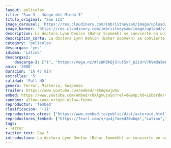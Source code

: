 ```yaml
---
layout: peliculas
title: "Saw 3 - Juego del Miedo 3"
titulo_original: "Saw III"
image_carousel: 'https://res.cloudinary.com/imbriitneysam/image/upload/v1544141719/saw3-poster-min.jpg'
image_banner: 'https://res.cloudinary.com/imbriitneysam/image/upload/v1544141719/saw3-banner-min.jpg'
description: La doctora Lynn Denlon (Bahar Soomekh) se convierte en una de las piezas del más reciente juego del famoso asesino (Tobin Bell). Secuestrada y trasladada a una bodega abandonada, ella descubre a Jigsaw postrado en una cama y muriendo. La tarea de Lynn es mantener con vida al maniaco asesino el tiempo suficiente para que Jeff (Angus Macfadyen), la otra víctima, complete su propia tarea. Ambos ignoran que Jigsaw tiene planes mucho más grandes y mortales.
description_corta: La doctora Lynn Denlon (Bahar Soomekh) se convierte en una de las piezas del más reciente juego del famoso asesino (Tobin Bell). Secuestrada y trasladada a una bodega abandonada, ella descubre a Jigsaw postrado en una cama y muriendo. La...
category: 'peliculas'
descargas: 'yes'
idioma: 'Latino'
descargas2:
    descarga-3: ["1", "https://mega.nz/#!zWR0kQjS!ut5xF_p2iUrV76VmdaSmLgU8Xl5Qx1Uie7ObKZxcZSs", "https://www.google.com/s2/favicons?domain=mega.nz","Mega","https://res.cloudinary.com/imbriitneysam/image/upload/v1541473684/mexico.png", "Latino", "Full HD"]
anio: '2006'
duracion: '1h 47 min'
estrellas: '5'
calidad: 'Full HD'
genero: Terror, Misterio, Suspenso
trailer: https://www.youtube.com/embed/r8XAgmujwSo
embed: https://www.youtube.com/embed/r8XAgmujwSo?rel=0&amp;hd=1&border=0&wmode=opaque&enablejsapi=1&modestbranding=1&controls=1&showinfo=1
sandbox: allow-same-origin allow-forms
reproductor: 'fembed'
clasificacion: '+11'
reproductores_otros: ["https://www.zembed.to/public/dist/asteroid.html?id=6ac596c5b3dd7c5679a871d41de08470&title=Saw%203","Latino","https://gdriveplayer.me/embed2.php?link=AQwOyCtQdFsTgbGBcytPrAKjCZbjbMWiAZdssMkEM%252FIYQayjU5oPyE4uXcg%252Fxhyjh9%252BkKQaY0tuWu1ZFqPFlplWD66X8dJfdpT9%252FlRsJkJzhYKtYdHM2%252FhpuH1El%252FWfF1k7D%252FNgGbAGJvNvpRgV8PVndgXTn0jx2PPj%252FoHkLvTr46M7UJ7X9agajvjilFcwkbIpcYSZQ1w4OyG4AjF8YLP","Latino","https://movcloud.net/embed/bd-nxicvId_N","Latino"]
reproductores_fembed: ["https://feurl.com/v/qx4j7aeed28w0qe","Latino","https://feurl.com/v/x4jzqs54dde26-g","Latino"]
tags:
- Terror
twitter_text: Saw 3
introduction: La doctora Lynn Denlon (Bahar Soomekh) se convierte en una de las piezas del más reciente juego del famoso asesino (Tobin Bell). Secuestrada y trasladada a una bodega abandonada, ella descubre a Jigsaw postrado en una cama y muriendo. La..
---
```



 







